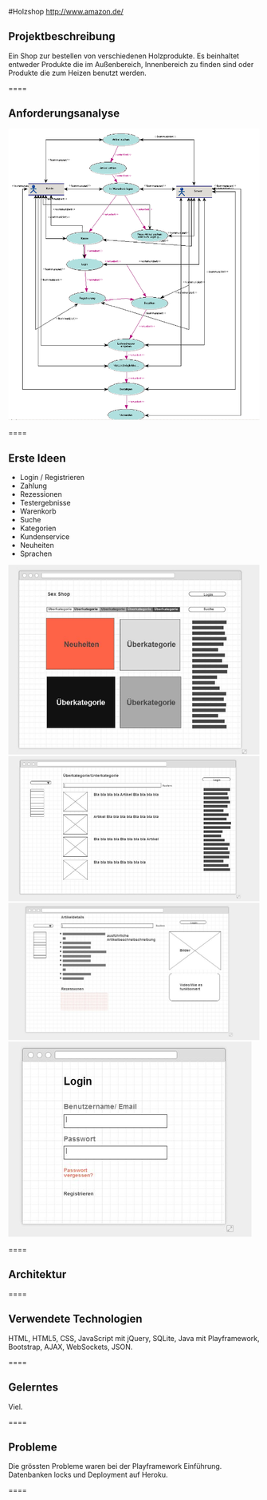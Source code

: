 #Holzshop
<http://www.amazon.de/>
## Projektbeschreibung

Ein Shop zur bestellen von verschiedenen Holzprodukte. Es beinhaltet entweder Produkte die im Außenbereich, 
Innenbereich zu finden sind oder Produkte die zum Heizen benutzt werden.

====

## Anforderungsanalyse

![Use-Case Diagramm](/public/images/UseCase.jpg "Use-Case")

====
## Erste Ideen

- Login / Registrieren
- Zahlung
- Rezessionen
- Testergebnisse
- Warenkorb
- Suche
- Kategorien
- Kundenservice
- Neuheiten
- Sprachen

![Main](/public/images/wireframe/main.JPG "Main")
![Kategorien](/public/images/wireframe/kategorien.JPG "Kategorien")
![Artikelseite](/public/images/wireframe/artikel.JPG "Artikelseite")
![Login](/public/images/wireframe/login.JPG "Login")

====

## Architektur



====

## Verwendete Technologien

HTML, HTML5, CSS, JavaScript mit jQuery, SQLite, Java mit Playframework, Bootstrap,
AJAX, WebSockets, JSON. 

====

## Gelerntes

Viel.

====

## Probleme

Die grössten Probleme waren bei der Playframework Einführung. Datenbanken locks und Deployment auf Heroku.

====